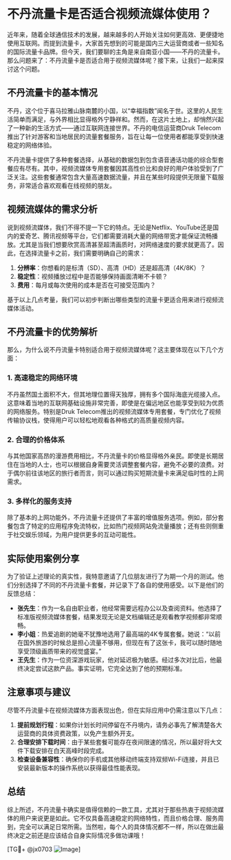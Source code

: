 # 不丹流量卡是否适合视频流媒体使用？

近年来，随着全球通信技术的发展，越来越多的人开始关注如何更高效、更便捷地使用互联网。而提到流量卡，大家首先想到的可能是国内三大运营商或者一些知名的国际流量卡品牌。但今天，我们要聊的主角是来自南亚小国——不丹的流量卡。那么问题来了：不丹流量卡是否适合用于视频流媒体呢？接下来，让我们一起来探讨这个问题。

## 不丹流量卡的基本情况

不丹，这个位于喜马拉雅山脉南麓的小国，以“幸福指数”闻名于世。这里的人民生活简单而满足，与外界相比显得格外宁静祥和。然而，在这片土地上，却悄然兴起了一种新的生活方式——通过互联网连接世界。不丹的电信运营商Druk Telecom推出了针对游客和当地居民的流量套餐服务，旨在让每一位使用者都能享受到快速稳定的网络体验。

不丹流量卡提供了多种套餐选择，从基础的数据包到包含语音通话功能的综合型套餐应有尽有。其中，视频流媒体专用套餐因其高性价比和良好的用户体验受到了广泛关注。这些套餐通常包含大量高速数据流量，并且在某些时段提供无限量下载服务，非常适合喜欢观看在线视频的朋友。

## 视频流媒体的需求分析

说到视频流媒体，我们不得不提一下它的特点。无论是Netflix、YouTube还是国内的爱奇艺、腾讯视频等平台，它们都需要消耗大量的网络带宽才能保证流畅播放。尤其是当我们想要欣赏高清甚至超清画质时，对网络速度的要求就更高了。因此，在选择流量卡之前，我们需要明确自己的需求：

1. **分辨率**：你想看的是标清（SD）、高清（HD）还是超高清（4K/8K）？
2. **稳定性**：视频播放过程中是否能够保持画面清晰不卡顿？
3. **费用**：每月或每次使用的成本是否在可接受范围内？

基于以上几点考量，我们可以初步判断出哪些类型的流量卡更适合用来进行视频流媒体活动。

## 不丹流量卡的优势解析

那么，为什么说不丹流量卡特别适合用于视频流媒体呢？这主要体现在以下几个方面：

### 1. 高速稳定的网络环境
不丹虽然国土面积不大，但其地理位置得天独厚，拥有多个国际海底光缆接入点。这意味着当地的互联网基础设施非常完善，即使是在偏远地区也能享受到较为优质的网络服务。特别是Druk Telecom推出的视频流媒体专用套餐，专门优化了视频传输协议栈，使得用户可以轻松地观看各种格式的高质量视频内容。

### 2. 合理的价格体系
与其他国家高昂的漫游费用相比，不丹流量卡的价格显得格外亲民。即使是长期居住在当地的人士，也可以根据自身需要灵活调整套餐内容，避免不必要的浪费。对于偶尔前往该地区的旅行者而言，则可以通过购买短期流量卡来满足临时性的上网需求。

### 3. 多样化的服务支持
除了基本的上网功能外，不丹流量卡还提供了丰富的增值服务选项。例如，部分套餐包含了特定的应用程序免流特权，比如热门视频网站免流量播放；还有些则侧重于社交娱乐领域，为用户提供更多的互动可能性。

## 实际使用案例分享

为了验证上述理论的真实性，我特意邀请了几位朋友进行了为期一个月的测试。他们分别选择了不同的不丹流量卡套餐，并记录下了各自的使用感受。以下是他们的反馈总结：

- **张先生**：作为一名自由职业者，他经常需要远程办公以及查阅资料。他选择了标准版视频流媒体套餐，结果发现无论是文档编辑还是观看教学视频都非常顺畅。
- **李小姐**：热爱追剧的她毫不犹豫地选用了最高端的4K专属套餐。她说：“以前在国外旅游的时候总是担心流量不够用，但现在有了这张卡，我可以随时随地享受顶级画质带来的视觉盛宴。”
- **王先生**：作为一位资深游戏玩家，他对延迟极为敏感。经过多次对比后，他最终决定尝试这款产品。事实证明，它完全达到了他的预期标准。

## 注意事项与建议

尽管不丹流量卡在视频流媒体方面表现出色，但在实际应用中仍需注意以下几点：

1. **提前规划行程**：如果你计划长时间停留在不丹境内，请务必事先了解清楚各大运营商的具体资费政策，以免产生额外开支。
2. **合理安排下载时间**：由于某些套餐可能存在夜间限速的情况，所以最好将大文件下载安排在白天高峰时段完成。
3. **检查设备兼容性**：确保你的手机或其他移动终端支持双频Wi-Fi连接，并且已安装最新版本的操作系统以获得最佳性能表现。

## 总结

综上所述，不丹流量卡确实是值得信赖的一款工具，尤其对于那些热衷于视频流媒体的用户来说更是如此。它不仅具备高速稳定的网络特性，而且价格合理、服务周到，完全可以满足日常所需。当然啦，每个人的具体情况都不一样，所以在做出最终决定之前还是应该结合自身实际情况多做功课哦！

[TG💪+ @jx0703 ![Image](https://github.com/user-attachments/assets/dbca1d08-cadb-493c-b0ec-ad6f7a83f270)]